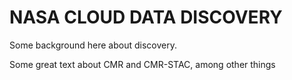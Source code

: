 # NASA CLOUD DATA DISCOVERY

Some background here about discovery. 

Some great text about CMR and CMR-STAC, among other things



